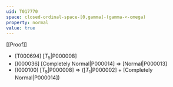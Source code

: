 ```yaml
---
uid: T017770
space: closed-ordinal-space-[0,gamma]-(gamma-<-omega)
property: normal
value: true
---
```

[[Proof]]

* [T000694] [$T_5$|P000008]
* [I000036] [Completely Normal|P000014] => [Normal|P000013]
* [I000100] [$T_5$|P000008] => ([$T_1$|P000002] + [Completely Normal|P000014])

